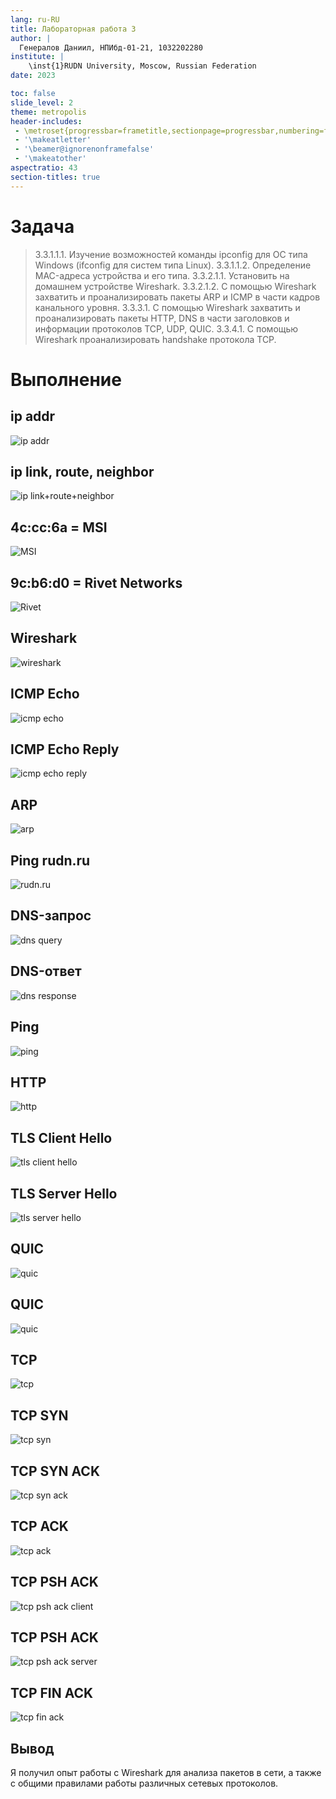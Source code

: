 ```yaml
---
lang: ru-RU
title: Лабораторная работа 3
author: |
  Генералов Даниил, НПИбд-01-21, 1032202280
institute: |
	\inst{1}RUDN University, Moscow, Russian Federation
date: 2023

toc: false
slide_level: 2
theme: metropolis
header-includes: 
 - \metroset{progressbar=frametitle,sectionpage=progressbar,numbering=fraction}
 - '\makeatletter'
 - '\beamer@ignorenonframefalse'
 - '\makeatother'
aspectratio: 43
section-titles: true
---
```


# Задача

> 3.3.1.1.1. Изучение возможностей команды ipconfig для ОС типа Windows (ifconfig для систем типа Linux).
> 3.3.1.1.2. Определение MAC-адреса устройства и его типа.
> 3.3.2.1.1. Установить на домашнем устройстве Wireshark.
> 3.3.2.1.2. С помощью Wireshark захватить и проанализировать пакеты ARP и ICMP в части кадров канального уровня.
> 3.3.3.1. С помощью Wireshark захватить и проанализировать пакеты HTTP, DNS в части заголовков и информации протоколов TCP, UDP, QUIC.
> 3.3.4.1. С помощью Wireshark проанализировать handshake протокола TCP.


# Выполнение 

## ip addr

![ip addr](../report/1.png)

## ip link, route, neighbor

![ip link+route+neighbor](../report/2.png)


## 4c:cc:6a = MSI
![MSI](../report/3.png)

## 9c:b6:d0 = Rivet Networks

![Rivet](../report/4.png)

## Wireshark

![wireshark](../report/5.png)

## ICMP Echo

![icmp echo](../report/6.png)

## ICMP Echo Reply

![icmp echo reply](../report/7.png)

## ARP

![arp](../report/8.png)

## Ping rudn.ru

![rudn.ru](../report/9.png)

## DNS-запрос

![dns query](../report/10.png)

## DNS-ответ

![dns response](../report/11.png)

## Ping

![ping](../report/12.png)

## HTTP

![http](../report/13.png)


## TLS Client Hello

![tls client hello](../report/14.png)

## TLS Server Hello

![tls server hello](../report/15.png)


## QUIC

![quic](../report/16.png)

## QUIC

![quic](../report/17.png)


## TCP

![tcp](../report/18.png)

## TCP SYN

![tcp syn](../report/19.png)

## TCP SYN ACK

![tcp syn ack](../report/20.png)

## TCP ACK

![tcp ack](../report/21.png)

## TCP PSH ACK

![tcp psh ack client](../report/22.png)

## TCP PSH ACK

![tcp psh ack server](../report/23.png)

## TCP FIN ACK

![tcp fin ack](../report/24.png)


## Вывод

Я получил опыт работы с Wireshark для анализа пакетов в сети, а также с общими правилами работы различных сетевых протоколов.
